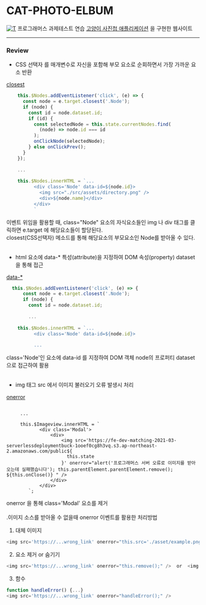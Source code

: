# CAT-PHOTO-ELBUM
[![T](https://asset.programmers.co.kr/image/origin/production/skill_check_assignment/119211/ae62b4c1-2fff-465a-81c7-1c4ba4a5288c.png)](https://school.programmers.co.kr/skill_check_assignments/100)
프로그래머스 과제테스트 연습 [고양이 사진첩 애플리케이션](https://school.programmers.co.kr/skill_check_assignments/100)
을 구현한 웹사이트



---

### Review
* CSS 선택자 를 매개변수로 자신을 포함해 부모 요소로 순회하면서 가장 가까운 요소 반환

[closest](https://developer.mozilla.org/ko/docs/Web/API/Element/closest)
```javascript
    this.$Nodes.addEventListener('click', (e) => {
      const node = e.target.closest('.Node');
      if (node) {
        const id = node.dataset.id;
        if (id) {
          const selectedNode = this.state.currentNodes.find(
            (node) => node.id === id
          );
          onClickNode(selectedNode);
        } else onClickPrev();
      }
    });
    
    ...
    
    this.$Nodes.innerHTML = `...
          <div class='Node' data-id=${node.id}>
            <img src="./src/assets/directory.png" />
            <div>${node.name}</div>
          </div>
          `
```
이벤트 위임을 활용할 때, class="Node" 요소의 자식요소들인 img 나 div 태그를 클릭하면 e.target 에 해당요소들이 할당된다. <br/>
closest(CSS선택자) 메소드를 통해 해당요소의 부모요소인 Node를 받아올 수 있다. 
<br/>
<br/>

* html 요소에 data-* 특성(attribute)을 지정하여 DOM 속성(property) dataset 을 통해 접근 

[data-*](https://developer.mozilla.org/ko/docs/Web/HTML/Global_attributes/data-*)
```javascript
  this.$Nodes.addEventListener('click', (e) => {
      const node = e.target.closest('.Node');
      if (node) {
        const id = node.dataset.id;
        
        ...
        
    this.$Nodes.innerHTML = `...
          <div class='Node' data-id=${node.id}>
          
          ...

```
class='Node'인 요소에 data-id 를 지정하여 DOM 객체 node의 프로퍼티 dataset으로 접근하여 활용
<br/>
<br/>
* img 태그 src 에서 이미지 불러오기 오류 발생시 처리

[onerror](https://developer.mozilla.org/ko/docs/Web/HTML/Element/img#%EC%9D%B4%EB%AF%B8%EC%A7%80%EB%A5%BC_%EA%B0%80%EC%A0%B8%EC%98%AC_%EC%88%98_%EC%97%86%EC%9D%84_%EB%95%8C)
```

     ...

     this.$Imageview.innerHTML = `
            <div class='Modal'>
                <div>
                    <img src='https://fe-dev-matching-2021-03-serverlessdeploymentbuck-1ooef0cg8h3vq.s3.ap-northeast-2.amazonaws.com/public${
                      this.state
                    }' onerror="alert('프로그래머스 서버 오류로 이미지를 받아오는데 실패했습니다'); this.parentElement.parentElement.remove(); ${this.onClose()} " />
                </div>
            </div>
        `;
```
onerror 을 통해 class='Modal' 요소를 제거 
<br/>
<br/>
.이미지 소스를 받아올 수 없을때 onerror 이벤트를 활용한 처리방법

1. 대체 이미지
```javascript
<img src='https://...wrong_link' onerror="this.src='./asset/example.png' />
```
2. 요소 제거 or 숨기기
```javascript
<img src='https://...wrong_link' onerror="this.remove();" />  or  <img src='https://...wrong_link' onerror="this.style.display='none';" />
```
3. 함수
```javascript
function handleError() {...}
<img src='https://...wrong_link' onerror="handleError();" />
```


